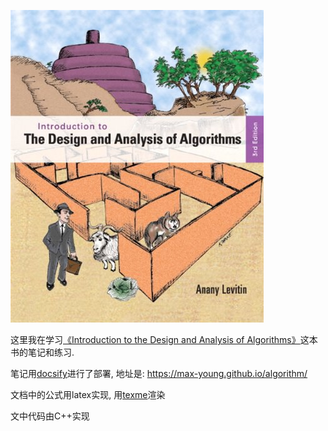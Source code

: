 <!-- <div align="center"><img src="./_images/book.jpeg" width="25%"></div> -->
![](./_images/book.jpeg)

这里我在学习[《Introduction to the Design and Analysis of Algorithms》](https://book.douban.com/subject/6853975/)这本书的笔记和练习.

笔记用[docsify](https://docsify.js.org/)进行了部署, 地址是: <https://max-young.github.io/algorithm/>

文档中的公式用latex实现, 用[texme](https://github.com/susam/texme)渲染

文中代码由C++实现